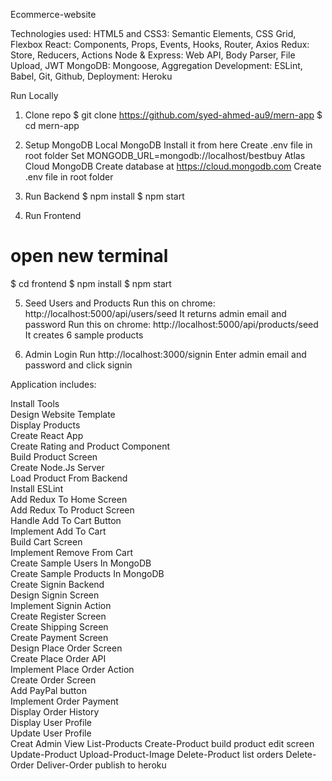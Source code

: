 Ecommerce-website

Technologies used:
HTML5 and CSS3: Semantic Elements, CSS Grid, Flexbox
React: Components, Props, Events, Hooks, Router, Axios
Redux: Store, Reducers, Actions
Node & Express: Web API, Body Parser, File Upload, JWT
MongoDB: Mongoose, Aggregation
Development: ESLint, Babel, Git, Github,
Deployment: Heroku

Run Locally
1. Clone repo
$ git clone https://github.com/syed-ahmed-au9/mern-app
$ cd mern-app

2. Setup MongoDB
Local MongoDB
Install it from here
Create .env file in root folder
Set MONGODB_URL=mongodb://localhost/bestbuy
Atlas Cloud MongoDB
Create database at https://cloud.mongodb.com
Create .env file in root folder

3. Run Backend
$ npm install
$ npm start

4. Run Frontend
# open new terminal
$ cd frontend
$ npm install
$ npm start

5. Seed Users and Products
Run this on chrome: http://localhost:5000/api/users/seed
It returns admin email and password
Run this on chrome: http://localhost:5000/api/products/seed
It creates 6 sample products

6. Admin Login
Run http://localhost:3000/signin
Enter admin email and password and click signin


Application includes: 

 Install Tools  
 Design Website Template  
 Display Products  
 Create React App  
 Create Rating and Product Component  
 Build Product Screen  
 Create Node.Js Server  
 Load Product From Backend  
 Install ESLint  
 Add Redux To Home Screen  
 Add Redux To Product Screen  
 Handle Add To Cart Button  
 Implement Add To Cart  
 Build Cart Screen  
 Implement Remove From Cart  
 Create Sample Users In MongoDB  
 Create Sample Products In MongoDB  
 Create Signin Backend  
 Design Signin Screen  
 Implement Signin Action  
 Create Register Screen  
 Create Shipping Screen  
 Create Payment Screen  
 Design Place Order Screen  
 Create Place Order API  
 Implement Place Order Action  
 Create Order Screen  
 Add PayPal button  
 Implement Order Payment  
 Display Order History  
 Display User Profile  
 Update User Profile  
 Creat Admin View
 List-Products
 Create-Product
 build product edit screen
 Update-Product
 Upload-Product-Image
 Delete-Product
 list orders
 Delete-Order
 Deliver-Order
 publish to heroku
 
